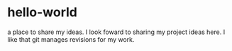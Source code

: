 # hello-world
a place to share my ideas. I look foward to sharing my project ideas here. I like that git manages revisions for my work.
